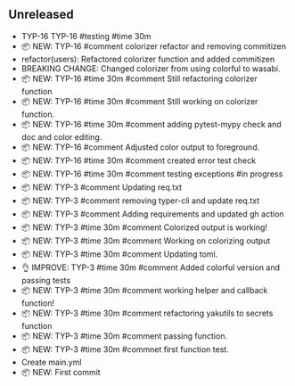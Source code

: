 ## Unreleased


- TYP-16 TYP-16 #testing #time 30m
- 📦 NEW: TYP-16 #comment colorizer refactor and removing commitizen
- refactor(users): Refactored colorizer function and added commitizen
- BREAKING CHANGE: Changed colorizer from using colorful to wasabi.
- 📦 NEW: TYP-16 #time 30m #comment Still refactoring colorizer function
- 📦 NEW: TYP-16 #time 30m #comment Still working on colorizer function.
- 📦 NEW: TYP-16 #time 30m #comment adding pytest-mypy check and doc and color editing.
- 📦 NEW: TYP-16 #comment Adjusted color output to foreground.
- 📦 NEW: TYP-16 #time 30m #comment created error test check
- 📦 NEW: TYP-16 #time 30m #comment testing exceptions #in progress
- 📦 NEW: TYP-3 #comment Updating req.txt
- 📦 NEW: TYP-3 #comment removing typer-cli and update req.txt
- 📦 NEW: TYP-3 #comment Adding requirements and updated gh action
- 📦 NEW: TYP-3 #time 30m #comment Colorized output is working!
- 📦 NEW: TYP-3 #time 30m #comment Working on colorizing output
- 📦 NEW: TYP-3 #time 30m #comment Updating toml.
- 👌 IMPROVE: TYP-3 #time 30m #comment Added colorful version and passing tests
- 📦 NEW: TYP-3 #time 30m #comment working helper and callback function!
- 📦 NEW: TYP-3 #time 30m #comment refactoring yakutils to secrets function
- 📦 NEW: TYP-3 #time 30m #comment passing function.
- 📦 NEW: TYP-3 #time 30m #commnet first function test.
- Create main.yml
- 📦 NEW: First commit
